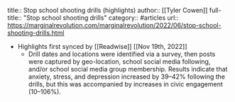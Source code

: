 title:: Stop school shooting drills (highlights)
author:: [[Tyler Cowen]]
full-title:: "Stop school shooting drills"
category:: #articles
url:: https://marginalrevolution.com/marginalrevolution/2022/06/stop-school-shooting-drills.html

- Highlights first synced by [[Readwise]] [[Nov 19th, 2022]]
	- Drill dates and locations were identified via a survey, then posts were captured by geo-location, school social media following, and/or school social media group membership. Results indicate that anxiety, stress, and depression increased by 39–42% following the drills, but this was accompanied by increases in civic engagement (10–106%).